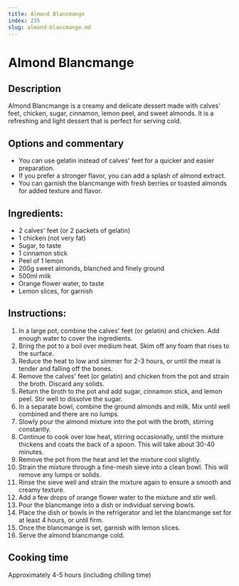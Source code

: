 ```yaml
---
title: Almond Blancmange
index: 235
slug: almond-blancmange.md
---
```


# Almond Blancmange

## Description
Almond Blancmange is a creamy and delicate dessert made with calves' feet, chicken, sugar, cinnamon, lemon peel, and sweet almonds. It is a refreshing and light dessert that is perfect for serving cold.

## Options and commentary
- You can use gelatin instead of calves' feet for a quicker and easier preparation.
- If you prefer a stronger flavor, you can add a splash of almond extract.
- You can garnish the blancmange with fresh berries or toasted almonds for added texture and flavor.

## Ingredients:
- 2 calves' feet (or 2 packets of gelatin)
- 1 chicken (not very fat)
- Sugar, to taste
- 1 cinnamon stick
- Peel of 1 lemon
- 200g sweet almonds, blanched and finely ground
- 500ml milk
- Orange flower water, to taste
- Lemon slices, for garnish

## Instructions:
1. In a large pot, combine the calves' feet (or gelatin) and chicken. Add enough water to cover the ingredients.
2. Bring the pot to a boil over medium heat. Skim off any foam that rises to the surface.
3. Reduce the heat to low and simmer for 2-3 hours, or until the meat is tender and falling off the bones.
4. Remove the calves' feet (or gelatin) and chicken from the pot and strain the broth. Discard any solids.
5. Return the broth to the pot and add sugar, cinnamon stick, and lemon peel. Stir well to dissolve the sugar.
6. In a separate bowl, combine the ground almonds and milk. Mix until well combined and there are no lumps.
7. Slowly pour the almond mixture into the pot with the broth, stirring constantly.
8. Continue to cook over low heat, stirring occasionally, until the mixture thickens and coats the back of a spoon. This will take about 30-40 minutes.
9. Remove the pot from the heat and let the mixture cool slightly.
10. Strain the mixture through a fine-mesh sieve into a clean bowl. This will remove any lumps or solids.
11. Rinse the sieve well and strain the mixture again to ensure a smooth and creamy texture.
12. Add a few drops of orange flower water to the mixture and stir well.
13. Pour the blancmange into a dish or individual serving bowls.
14. Place the dish or bowls in the refrigerator and let the blancmange set for at least 4 hours, or until firm.
15. Once the blancmange is set, garnish with lemon slices.
16. Serve the almond blancmange cold.

## Cooking time
Approximately 4-5 hours (including chilling time)